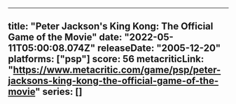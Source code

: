 
---
title: "Peter Jackson's King Kong: The Official Game of the Movie"
date: "2022-05-11T05:00:08.074Z"
releaseDate: "2005-12-20"
platforms: ["psp"]
score: 56
metacriticLink: "https://www.metacritic.com/game/psp/peter-jacksons-king-kong-the-official-game-of-the-movie"
series: []
---

